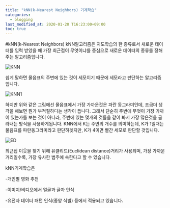 ```yaml
---
title: "kNN(k-Nearest Neighbors) 기계학습"
categories: 
  - blogging
last_modified_at: 2020-01-20 T16:23:00+09:00
toc: true
---
```

#kNN(k-Nearest Neighbors)
kNN알고리즘은 지도학습의 한 종류로서 새로운 데이터를 입력 받았을 때 가장 최근접이 무엇이냐를 중심으로
새로운 데이터의 종류를 정해주는 알고리즘입니다.

![KNN](https://user-images.githubusercontent.com/58400107/148206257-968a449b-e4cc-4ff5-899c-be526fdedc09.png)



쉽게 말하면 물음표의 주변에 있는 것이 세모이기 때문에 세모라고 판단하는 알고리즘 입니다.

![KNN1](https://user-images.githubusercontent.com/58400107/148208187-0a836825-9d4b-426a-a03d-c3223e5a00ce.png)




하지만 위와 같은 그림에선
물음표에서 가장 가까운것은 파란 동그라미인데,
조금더 생각을 해보면 뭔가 부적절하다는 생각이 듭니다.
그래서 단순히 주변에 무엇이 가장 가까이 있는가를 보는 것이 아니라,
주변에 있는 몇개의 것들을 같이 봐서 가장 많은것을 골라내는 방식을 사용하게됩니다.
KNN에서 K는 주변의 개수를 의미하는데,
K가 1일때는 물음표를 파란동그라미라고 판단하겟지만,
K가 4이면 빨간 세모로 판단할 것입니다.

![ED](https://user-images.githubusercontent.com/58400107/148206406-5bb53ab6-c12c-4e5c-9e76-641af6ecf6ef.png)


최근접 이웃을 찾기 위해 유클리드(Euclidean distance)거리가 사용되며,
가장 가까운 거리일수록, 가장 유사한 범주에 속한다고 할 수 있습니다.

kNN기계학습은


-개인별 영화 추천


-이미지/비디오에서 얼굴과 글자 인식


-유전자 데이터 패턴 인식(종양 식별) 등에서 적용되고 있습니다.

